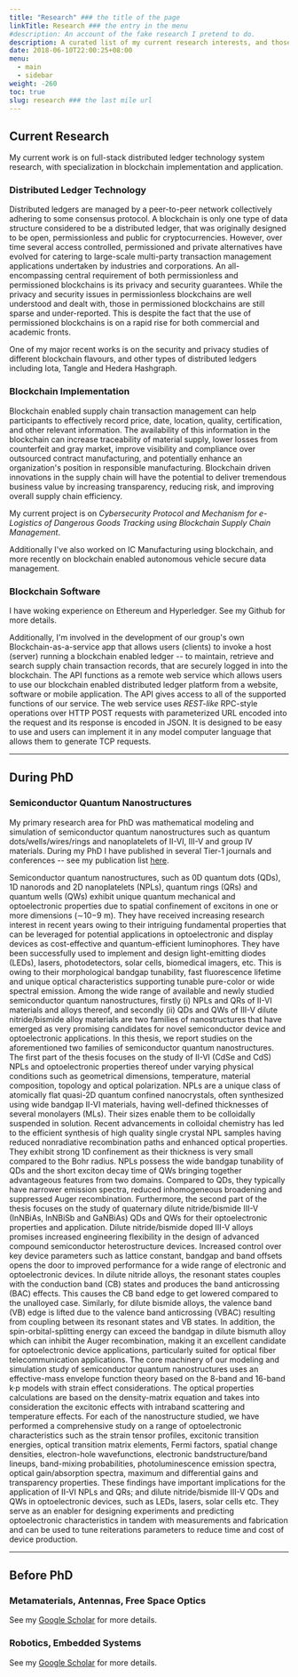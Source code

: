 ```yaml
---
title: "Research" ### the title of the page
linkTitle: Research ### the entry in the menu
#description: An account of the fake research I pretend to do.
description: A curated list of my current research interests, and those that I previously worked on during my PhD and prior to that – my attempts of understand and appretiate some aspects of human life! 
date: 2018-06-10T22:00:25+08:00
menu:
  - main
  - sidebar
weight: -260
toc: true
slug: research ### the last mile url
---
```


## Current Research

My current work is on full-stack distributed ledger technology system research, with specialization in blockchain implementation and application.

### Distributed Ledger Technology
Distributed ledgers are managed by a peer-to-peer network collectively adhering to some consensus protocol. A blockchain is only one type of data structure considered to be a distributed ledger, that was originally designed to be open, permissionless and public for cryptocurrencies. However, over time several access controlled, permissioned and private alternatives have evolved for catering to large-scale multi-party transaction management applications undertaken by industries and corporations. An all-encompassing central requirement of both permissionless and permissioned blockchains is its privacy and security guarantees. While the privacy and security issues in permissionless blockchains are well understood and dealt with, those in permissioned blockchains are still sparse and under-reported. This is despite the fact that the use of permissioned blockchains is on a rapid rise for both commercial and academic fronts. 

One of my major recent works is on the security and privacy studies of different blockchain flavours, and other types of distributed ledgers including Iota, Tangle and Hedera Hashgraph.

### Blockchain Implementation
Blockchain enabled supply chain transaction management can help participants to effectively record price, date, location, quality, certification, and other relevant information. The availability of this information in the blockchain can increase traceability of material supply, lower losses from counterfeit and gray market, improve visibility and compliance over outsourced contract manufacturing, and potentially enhance an organization's position in responsible manufacturing. Blockchain driven innovations in the supply chain will have the potential to deliver tremendous business value by increasing transparency, reducing risk, and improving overall supply chain efficiency.

My current project is on *Cybersecurity Protocol and Mechanism for e-Logistics of Dangerous Goods Tracking using Blockchain Supply Chain Management*.

Additionally I've also worked on IC Manufacturing using blockchain, and more recently on blockchain enabled autonomous vehicle secure data management.

### Blockchain Software
I have woking experience on Ethereum and Hyperledger. See my Github for more details.

Additionally, I'm involved in the development of our group's own Blockchain-as-a-service app that allows users (clients) to invoke a host (server) running a blockchain enabled ledger -- to maintain, retrieve and search supply chain transaction records, that are securely logged in into the blockchain. The API functions as a remote web service which allows users to use our blockchain enabled distributed ledger platform from a website, software or mobile application. The API gives access to all of the supported functions of our service. The web service uses *REST-like* RPC-style operations over HTTP POST requests with parameterized URL encoded into the request and its response is encoded in JSON. It is designed to be easy to use and users can implement it in any model computer language that allows them to generate TCP requests.

----

## During PhD

### Semiconductor Quantum Nanostructures
My primary research area for PhD was mathematical modeling and simulation of semiconductor quantum nanostructures such as quantum dots/wells/wires/rings and nanoplatelets of II-VI, III-V and group IV materials. During my PhD I have published in several Tier-1 journals and conferences -- see my publication list [here](https://scholar.google.com.sg/citations?user=7ISycOUAAAAJ&hl=en).

Semiconductor quantum nanostructures, such as 0D quantum dots (QDs), 1D nanorods and 2D nanoplatelets (NPLs), quantum rings (QRs) and quantum wells (QWs) exhibit unique quantum mechanical and optoelectronic properties due to spatial confinement of excitons in one or more dimensions (∼10−9 m). They have received increasing research interest in recent years owing to their intriguing fundamental properties that can be leveraged for potential applications in optoelectronic and display devices as cost-effective and quantum-efficient luminophores. They have been successfully used to implement and design light-emitting diodes (LEDs), lasers, photodetectors, solar cells, biomedical imagers, etc. This is owing to their morphological bandgap tunability, fast fluorescence lifetime and unique optical characteristics supporting tunable pure-color or wide spectral emission. Among the wide range of available and newly studied semiconductor quantum nanostructures, firstly (i) NPLs and QRs of II-VI materials and alloys thereof, and secondly (ii) QDs and QWs of III-V dilute nitride/bismide alloy materials are two families of nanostructures that have emerged as very promising candidates for novel semiconductor device and optoelectronic applications. In this thesis, we report studies on the aforementioned two families of semiconductor quantum nanostructures. The first part of the thesis focuses on the study of II-VI (CdSe and CdS) NPLs and optoelectronic properties thereof under varying physical conditions such as geometrical dimensions, temperature, material composition, topology and optical polarization. NPLs are a unique class of atomically flat quasi-2D quantum confined nanocrystals, often synthesized using wide bandgap II-VI materials, having well-defined thicknesses of several monolayers (MLs). Their sizes enable them to be colloidally suspended in solution. Recent advancements in colloidal chemistry has led to the efficient synthesis of high quality single crystal NPL samples having reduced nonradiative recombination paths and enhanced optical properties. They exhibit strong 1D confinement as their thickness is very small compared to the Bohr radius. NPLs possess the wide bandgap tunability of QDs and the short exciton decay time of QWs bringing together advantageous features from two domains. Compared to QDs, they typically have narrower emission spectra, reduced inhomogeneous broadening and suppressed Auger recombination. Furthermore, the second part of the thesis focuses on the study of quaternary dilute nitride/bismide III-V (InNBiAs, InNBiSb and GaNBiAs) QDs and QWs for their optoelectronic properties and application. Dilute nitride/bismide doped III-V alloys promises increased engineering flexibility in the design of advanced compound semiconductor heterostructure devices. Increased control over key device parameters such as lattice constant, bandgap and band offsets opens the door to improved performance for a wide range of electronic and optoelectronic devices. In dilute nitride alloys, the resonant states couples with the conduction band (CB) states and produces the band anticrossing (BAC) effects. This causes the CB band edge to get lowered compared to the unalloyed case. Similarly, for dilute bismide alloys, the valence band (VB) edge is lifted due to the valence band anticrossing (VBAC) resulting from coupling between its resonant states and VB states. In addition, the spin-orbital-splitting energy can exceed the bandgap in dilute bismuth alloy which can inhibit the Auger recombination, making it an excellent candidate for optoelectronic device applications, particularly suited for optical fiber telecommunication applications. The core machinery of our modeling and simulation study of semiconductor quantum nanostructures uses an effective-mass envelope function theory based on the 8-band and 16-band k·p models with strain effect considerations. The optical properties calculations are based on the density-matrix equation and takes into consideration the excitonic effects with intraband scattering and temperature effects. For each of the nanostructure studied, we have performed a comprehensive study on a range of optoelectronic characteristics such as the strain tensor profiles, excitonic transition energies, optical transition matrix elements, Fermi factors, spatial change densities, electron-hole wavefunctions, electronic bandstructure/band lineups, band-mixing probabilities, photoluminescence emission spectra, optical gain/absorption spectra, maximum and differential gains and transparency properties. These findings have important implications for the application of II-VI NPLs and QRs; and dilute nitride/bismide III-V QDs and QWs in optoelectronic devices, such as LEDs, lasers, solar cells etc. They serve as an enabler for designing experiments and predicting optoelectronic characteristics in tandem with measurements and fabrication and can be used to tune reiterations parameters to reduce time and cost of device production.

---

## Before PhD

### Metamaterials, Antennas, Free Space Optics
See my [Google Scholar](https://scholar.google.com.sg/citations?user=7ISycOUAAAAJ&hl=en) for more details.

### Robotics, Embedded Systems
See my [Google Scholar](https://scholar.google.com.sg/citations?user=7ISycOUAAAAJ&hl=en) for more details.